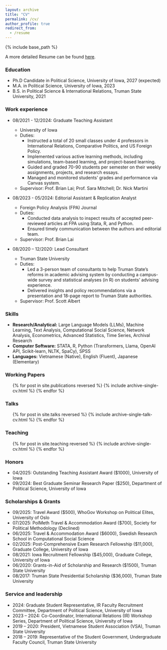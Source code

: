 ```yaml
---
layout: archive
title: "CV"
permalink: /cv/
author_profile: true
redirect_from:
  - /resume
---
```


{% include base_path %}

A more detailed Resume can be found [here]({{site.url}}/files/NgoEric_Resume_2025.07.14_CSS_US.pdf).


### Education
* Ph.D Candidate in Political Science, University of Iowa, 2027 (expected)
* M.A. in Political Science, University of Iowa, 2023
* B.S. in Political Science & International Relations, Truman State University, 2021


### Work experience
* 08/2021 - 12/2024: Graduate Teaching Assistant
  * University of Iowa
  * Duties:
    * Instructed a total of 20 small classes under 4 professors in International Relations, Comparative Politics, and US Foreign Policy.
    * Implemented various active learning methods, including simulations, team-based learning, and project-based learning.
    * Guided and graded 70-90 students per semester on their weekly assignments, projects, and research essays.
    * Managed and monitored students’ grades and performance via Canvas system.
  * Supervisor: Prof. Brian Lai; Prof. Sara Mitchell; Dr. Nick Martini

* 08/2023 - 05/2024: Editorial Assistant & Replication Analyst
  * Foreign Policy Analysis (FPA) Journal
  * Duties:
    * Conducted data analysis to inspect results of accepted peer-reviewed articles at FPA using Stata, R, and Python.
    * Ensured timely communication between the authors and editorial team. 
  * Supervisor: Prof. Brian Lai

* 08/2020 – 12/2020: Lead Consultant
  * Truman State University
  * Duties:
    * Led a 3-person team of consultants to help Truman State’s reforms in academic advising system by conducting a campus-wide survey and statistical analyses (in R) on students’ advising experience.
    * Delivered insights and policy recommendations via a presentation and 18-page report to Truman State authorities.
  * Supervisor: Prof. Scott Albert

  
### Skills
* **Research/Analytical:** Large Language Models (LLMs), Machine Learning, Text Analysis, Computational Social Science, Network Analysis, Econometrics, Advanced Statistics, Time Series, Archival Research
* **Computer Software:** STATA, R, Python (Transformers, Llama, OpenAI API, Scikit-learn, NLTK, SpaCy), SPSS
* **Languages:** Vietnamese (Native), English (Fluent), Japanese (Elementary)


### Working Papers
  <ul>{% for post in site.publications reversed %}
    {% include archive-single-cv.html %}
  {% endfor %}</ul>


### Talks
  <ul>{% for post in site.talks reversed %}
    {% include archive-single-talk-cv.html  %}
  {% endfor %}</ul>


### Teaching
  <ul>{% for post in site.teaching reversed %}
    {% include archive-single-cv.html %}
  {% endfor %}</ul>


### Honors
* 04/2025: Outstanding Teaching Assistant Award ($1000), University of Iowa
* 09/2024: Best Graduate Seminar Research Paper ($250), Department of Political Science, University of Iowa


### Scholarships & Grants
* 09/2025: Travel Award ($500), WhoGov Workshop on Political Elites, University of Oslo
* 07/2025: PolMeth Travel & Accommodation Award ($700), Society for Political Methodology (Declined)
* 06/2025: Travel & Accommodation Award ($6000), Swedish Research School in Computational Social Science
* 02/2025: Post-Comprehensive Exam Research Fellowship ($11,000), Graduate College, University of Iowa
* 08/2021: Iowa Recruitment Fellowship ($45,000), Graduate College, University of Iowa
* 06/2020: Grants-in-Aid of Scholarship and Research ($1500), Truman State University
* 08/2017: Truman State Presidential Scholarship ($36,000), Truman State University


### Service and leadership
* 2024: Graduate Student Representative, IR Faculty Recruitment Committee, Department of Political Science, University of Iowa
* 2023 – 2024: Co-Coordinator, International Relations (IR) Workshop Series, Department of Political Science, University of Iowa
* 2019 – 2020: President, Vietnamese Student Association (VSA), Truman State University
* 2018 – 2019: Representative of the Student Government, Undergraduate Faculty Council, Truman State University
